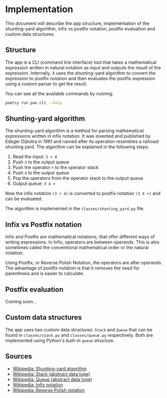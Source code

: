 # Implementation

This document will describe the app structure, implementation of the shunting-yard algorithm, infix vs postfix notation, postfix evaluation and custom data structures.

## Structure

The app is a CLI (command line interface) tool that takes a mathematical expression written in natural notation as input and outputs the result of the expression. Internally, it uses the shunting-yard algorithm to convert the expression to postfix notation and then evaluates the postfix expression using a custom parser to get the result.

You can see all the available commands by running:

```bash
poetry run poe cli --help
```

## Shunting-yard algorithm

The shunting-yard algorithm is a method for parsing mathematical expressions written in infix notation. It was invented and published by Edsger Dijkstra in 1961 and named after its operation resembles a railroad shunting yard. The algorithm can be explained in the following steps:

1. Read the input: `3 + 4`
2. Push `3` to the output queue
3. Push the operator `+` to the operator stack
4. Push `4` to the output queue
5. Pop the operators from the operator stack to the output queue
6. Output queue: `3 4 +`

Now the infix notation `(3 + 4)` is converted to postfix notation `(3 4 +)` and can be evaluated.

The algorithm is implemented in the `classes/shunting_yard.py` file.

## Infix vs Postfix notation

Infix and Postfix are mathematical notations, that offer different ways of writing expressions. In Infix, operators are between operands. This is also sometimes called the conventional mathematical order or the natural notation.

Using Postfix, or Reverse Polish Notation, the operators are after operands. The advantage of postfix notation is that it removes the need for parenthesis and is easier to calculate.

## Postfix evaluation

Coming soon...

## Custom data structures

The app uses two custom data structures: `Stack` and `Queue` that can be found in `classes/stack.py` and `classes/queue.py` respectively. Both are implemented using Python's built-in `queue` structure.

## Sources

- [Wikipedia: Shunting-yard algorithm](https://en.wikipedia.org/wiki/Shunting-yard_algorithm)
- [Wikipedia: Stack (abstract data type)](<https://en.wikipedia.org/wiki/Stack_(abstract_data_type)>)
- [Wikipedia: Queue (abstract data type)](<https://en.wikipedia.org/wiki/Queue_(abstract_data_type)>)
- [Wikipedia: Infix notation](https://en.wikipedia.org/wiki/Infix_notation)
- [Wikipedia: Reverse Polish notation](https://en.wikipedia.org/wiki/Reverse_Polish_notation)
